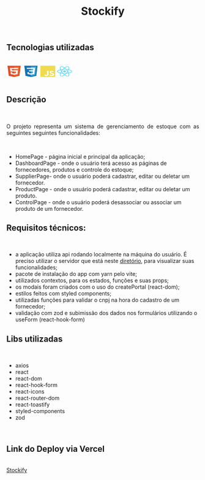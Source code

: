 <h1 align="center" font-family="pattaya">Stockify</h1><br>

<h2 font-family="pattaya">Tecnologias utilizadas</h2>
<div style="display: inline_block"><br>
<img align="center" alt="Alexandra-HTML" height="30" width="40" src="https://raw.githubusercontent.com/devicons/devicon/master/icons/html5/html5-original.svg">
<img align="center" alt="Alexandra-CSS" height="30" width="40" src="https://raw.githubusercontent.com/devicons/devicon/master/icons/css3/css3-original.svg">
<img align="center" alt="Alexandra-Js" height="30" width="40" src="https://raw.githubusercontent.com/devicons/devicon/master/icons/javascript/javascript-plain.svg">
<img align="center" alt="Alexandra-React" height="30" width="40" src="https://raw.githubusercontent.com/devicons/devicon/master/icons/react/react-original.svg">
</div><br>

<h2 font-family="pattaya">Descrição</h2><br>
<p font-family="robotto" font-size="16px" line-height="34px" align="justify">
O projeto representa um sistema de gerenciamento de estoque com as seguintes seguintes funcionalidades:
</p><br>

- HomePage - página inicial e principal da aplicação;
- DashboardPage - onde o usuário terá acesso as páginas de fornecedores, produtos e controle do estoque;
- SupplierPage- onde o usuário poderá cadastrar, editar ou deletar um fornecedor.
- ProductPage - onde o usuário poderá cadastrar, editar ou deletar um produto.
- ControlPage - onde o usuário poderá desassociar ou associar um produto de um fornecedor.

<h2 font-family="pattaya">Requisitos técnicos:</h2><br>

- a aplicação utiliza api rodando localmente na máquina do usuário. É preciso utilizar o servidor que está neste <a href="" font-family="robotto" font-size="16px">diretório</a>, para visualizar suas funcionalidades;
- pacote de instalação do app com yarn pelo vite;
- utilizados contextos, para os estados, funções e suas props;
- os modais foram criados com o uso do createPortal (react-dom);
- estilos feitos com styled components;
- utilizadas funções para validar o cnpj na hora do cadastro de um fornecedor;
- validação com zod e subimissão dos dados nos formulários utilizando o useForm (react-hook-form)

<h2 font-family="pattaya">Libs utilizadas</h2><br>
<ul style="display: inline_block">
<li font-family="robotto" font-size="16px">axios</li>
<li font-family="robotto" font-size="16px">react</li>
<li font-family="robotto" font-size="16px">react-dom</li>
<li font-family="robotto" font-size="16px">react-hook-form</li>
<li font-family="robotto" font-size="16px">react-icons</li>
<li font-family="robotto" font-size="16px">react-router-dom</li>
<li font-family="robotto" font-size="16px">react-toastify</li>
<li font-family="robotto" font-size="16px">styled-components</li>
<li font-family="robotto" font-size="16px">zod</li>
</ul><br>

<h2 font-family="pattaya">Link do Deploy via Vercel</h2><br>
<a href="" font-family="robotto" font-size="16px">Stockify</a>
